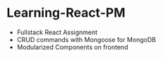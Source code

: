 # Learning-React-PM
* Fullstack React Assignment
* CRUD commands with Mongoose for MongoDB
* Modularized Components on frontend
